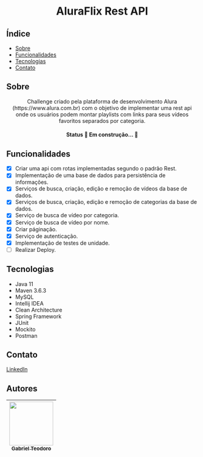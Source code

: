<h1 align="center">AluraFlix Rest API</h1>

## Índice

* [Sobre](#Sobre)
* [Funcionalidades](#Funcionalidades)
* [Tecnologias](#Tecnologias)
* [Contato](#Contato)


## Sobre
<p align="center">
 Challenge criado pela plataforma de desenvolvimento Alura (https://www.alura.com.br) com o objetivo de 
 implementar uma rest api onde os usuários podem montar playlists com links para seus vídeos favoritos separados por categoria.
</p>
<h4 align="center">Status
	🚧  Em construção...  🚧
</h4>

## Funcionalidades
- [x] Criar uma api com rotas implementadas segundo o padrão Rest.
- [x] Implementação de uma base de dados para persistência de informações.
- [x] Serviços de busca, criação, edição e remoção de vídeos da base de dados.
- [x] Serviços de busca, criação, edição e remoção de categorias da base de dados.
- [x] Serviço de busca de vídeo por categoria.
- [x] Serviço de busca de vídeo por nome.
- [x] Criar páginação.
- [x] Serviço de autenticação.
- [x] Implementação de testes de unidade.
- [ ] Realizar Deploy.

## Tecnologias
* Java 11
* Maven 3.6.3
* MySQL
* Intellij IDEA
* Clean Architecture
* Spring Framework
* JUnit
* Mockito
* Postman

## Contato
[LinkedIn](https://www.linkedin.com/in/gabriel-teodoro-25404117b/)

## Autores

| [<img src="https://avatars.githubusercontent.com/GabTeodoro" width=115><br><sub>Gabriel Teodoro</sub>](https://github.com/GabTeodoro)
| :---: |
